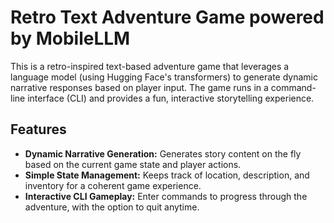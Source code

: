 # Retro Text Adventure Game powered by MobileLLM

This is a retro-inspired text-based adventure game that leverages a language model (using Hugging Face's transformers) to generate dynamic narrative responses based on player input. The game runs in a command-line interface (CLI) and provides a fun, interactive storytelling experience.

## Features

- **Dynamic Narrative Generation:** Generates story content on the fly based on the current game state and player actions.
- **Simple State Management:** Keeps track of location, description, and inventory for a coherent game experience.
- **Interactive CLI Gameplay:** Enter commands to progress through the adventure, with the option to quit anytime.
